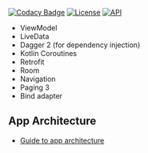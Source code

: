 [![Codacy Badge](https://api.codacy.com/project/badge/Grade/6220d7004ad04140b76ef52fcfd4a642)](https://app.codacy.com/gh/batdemir/kotlin.template.project?utm_source=github.com&utm_medium=referral&utm_content=batdemir/kotlin.template.project&utm_campaign=Badge_Grade_Settings)
[![License](https://img.shields.io/badge/License-Apache%202.0-blue.svg)](https://opensource.org/licenses/Apache-2.0)
[![API](https://img.shields.io/badge/API-21%2B-red.svg?style=flat)](https://android-arsenal.com/api?level=21)
  - ViewModel
  - LiveData
  - Dagger 2 (for dependency injection)
  - Kotlin Coroutines
  - Retrofit
  - Room
  - Navigation
  - Paging 3
  - Bind adapter
## App Architecture
  - [Guide to app architecture](https://developer.android.com/jetpack/guide)

